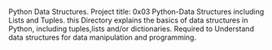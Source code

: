 Python Data Structures. Project title:  0x03 Python-Data Structures including Lists and Tuples.
this Directory explains the basics of data structures in Python, including tuples,lists and/or dictionaries. Required to Understand data structures for data manipulation and programming.
